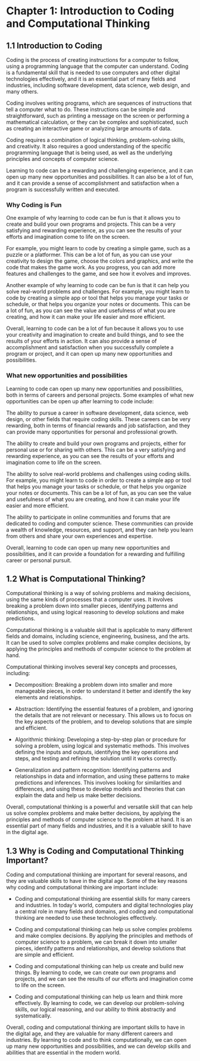 # Chapter 1: Introduction to Coding and Computational Thinking

## 1.1 Introduction to Coding

Coding is the process of creating instructions for a computer to follow, using a programming language that the computer can understand. Coding is a fundamental skill that is needed to use computers and other digital technologies effectively, and it is an essential part of many fields and industries, including software development, data science, web design, and many others.

Coding involves writing programs, which are sequences of instructions that tell a computer what to do. These instructions can be simple and straightforward, such as printing a message on the screen or performing a mathematical calculation, or they can be complex and sophisticated, such as creating an interactive game or analyzing large amounts of data.

Coding requires a combination of logical thinking, problem-solving skills, and creativity. It also requires a good understanding of the specific programming language that is being used, as well as the underlying principles and concepts of computer science.

Learning to code can be a rewarding and challenging experience, and it can open up many new opportunities and possibilities. It can also be a lot of fun, and it can provide a sense of accomplishment and satisfaction when a program is successfully written and executed.

### Why Coding is Fun
One example of why learning to code can be fun is that it allows you to create and build your own programs and projects. This can be a very satisfying and rewarding experience, as you can see the results of your efforts and imagination come to life on the screen.

For example, you might learn to code by creating a simple game, such as a puzzle or a platformer. This can be a lot of fun, as you can use your creativity to design the game, choose the colors and graphics, and write the code that makes the game work. As you progress, you can add more features and challenges to the game, and see how it evolves and improves.

Another example of why learning to code can be fun is that it can help you solve real-world problems and challenges. For example, you might learn to code by creating a simple app or tool that helps you manage your tasks or schedule, or that helps you organize your notes or documents. This can be a lot of fun, as you can see the value and usefulness of what you are creating, and how it can make your life easier and more efficient.

Overall, learning to code can be a lot of fun because it allows you to use your creativity and imagination to create and build things, and to see the results of your efforts in action. It can also provide a sense of accomplishment and satisfaction when you successfully complete a program or project, and it can open up many new opportunities and possibilities.

### What new opportunities and possibilities
Learning to code can open up many new opportunities and possibilities, both in terms of careers and personal projects. Some examples of what new opportunities can be open up after learning to code include:

The ability to pursue a career in software development, data science, web design, or other fields that require coding skills. These careers can be very rewarding, both in terms of financial rewards and job satisfaction, and they can provide many opportunities for personal and professional growth.

The ability to create and build your own programs and projects, either for personal use or for sharing with others. This can be a very satisfying and rewarding experience, as you can see the results of your efforts and imagination come to life on the screen.

The ability to solve real-world problems and challenges using coding skills. For example, you might learn to code in order to create a simple app or tool that helps you manage your tasks or schedule, or that helps you organize your notes or documents. This can be a lot of fun, as you can see the value and usefulness of what you are creating, and how it can make your life easier and more efficient.

The ability to participate in online communities and forums that are dedicated to coding and computer science. These communities can provide a wealth of knowledge, resources, and support, and they can help you learn from others and share your own experiences and expertise.

Overall, learning to code can open up many new opportunities and possibilities, and it can provide a foundation for a rewarding and fulfilling career or personal pursuit.

## 1.2 What is Computational Thinking?

Computational thinking is a way of solving problems and making decisions, using the same kinds of processes that a computer uses. It involves breaking a problem down into smaller pieces, identifying patterns and relationships, and using logical reasoning to develop solutions and make predictions.

Computational thinking is a valuable skill that is applicable to many different fields and domains, including science, engineering, business, and the arts. It can be used to solve complex problems and make complex decisions, by applying the principles and methods of computer science to the problem at hand.

Computational thinking involves several key concepts and processes, including:

- Decomposition: Breaking a problem down into smaller and more manageable pieces, in order to understand it better and identify the key elements and relationships.

- Abstraction: Identifying the essential features of a problem, and ignoring the details that are not relevant or necessary. This allows us to focus on the key aspects of the problem, and to develop solutions that are simple and efficient.

- Algorithmic thinking: Developing a step-by-step plan or procedure for solving a problem, using logical and systematic methods. This involves defining the inputs and outputs, identifying the key operations and steps, and testing and refining the solution until it works correctly.

- Generalization and pattern recognition: Identifying patterns and relationships in data and information, and using these patterns to make predictions and inferences. This involves looking for similarities and differences, and using these to develop models and theories that can explain the data and help us make better decisions.

Overall, computational thinking is a powerful and versatile skill that can help us solve complex problems and make better decisions, by applying the principles and methods of computer science to the problem at hand. It is an essential part of many fields and industries, and it is a valuable skill to have in the digital age.


## 1.3 Why is Coding and Computational Thinking Important?

Coding and computational thinking are important for several reasons, and they are valuable skills to have in the digital age. Some of the key reasons why coding and computational thinking are important include:

- Coding and computational thinking are essential skills for many careers and industries. In today's world, computers and digital technologies play a central role in many fields and domains, and coding and computational thinking are needed to use these technologies effectively.

- Coding and computational thinking can help us solve complex problems and make complex decisions. By applying the principles and methods of computer science to a problem, we can break it down into smaller pieces, identify patterns and relationships, and develop solutions that are simple and efficient.

- Coding and computational thinking can help us create and build new things. By learning to code, we can create our own programs and projects, and we can see the results of our efforts and imagination come to life on the screen.

- Coding and computational thinking can help us learn and think more effectively. By learning to code, we can develop our problem-solving skills, our logical reasoning, and our ability to think abstractly and systematically.

Overall, coding and computational thinking are important skills to have in the digital age, and they are valuable for many different careers and industries. By learning to code and to think computationally, we can open up many new opportunities and possibilities, and we can develop skills and abilities that are essential in the modern world.

